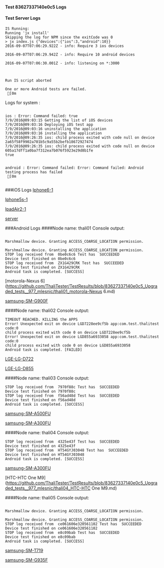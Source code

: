 #### Test 83627337140e0c5 Logs

#### Test Server Logs
```
IS Running:
Running 'jx install'
Skipping the log for NPM since the exitCode was 0
> jx index.js {"devices":{"ios":3,"android":10}}
2016-09-07T07:06:29.922Z - info: Require 3 ios devices

2016-09-07T07:06:29.942Z - info: Require 10 android devices

2016-09-07T07:06:30.001Z - info: listening on *:3000


 
Run IS script aborted
 
One or more Android tests are failed.
 [0m

```


Logs for system : 
```

ios : Error: Command failed: true
7/9/2016@09:03:15 Getting the list of iOS devices 
7/9/2016@09:03:16 Deploying iOS test app 
7/9/2016@09:03:16 uninstalling the application 
7/9/2016@09:03:16 installing the application 
7/9/2016@09:26:35 ios: child process exited with code null on device 2a65f58f9902a701b5c9a55b2befb18672927474 
7/9/2016@09:26:35 ios: child process exited with code null on device 605a17dff1a0ba7f312ea7b076f5923e29d8b1fe 
true


android : Error: Command failed: Error: Command failed: Android testing process has failed
 [0m


```
###iOS Logs
[Iphone6-1](https://github.com/ThaliTester/TestResults/blob/83627337140e0c5_Upgraded_tests__977_mlesnic/iOS_Iphone6-1.md)

[Iphone5s-1](https://github.com/ThaliTester/TestResults/blob/83627337140e0c5_Upgraded_tests__977_mlesnic/iOS_Iphone5s-1.md)

[IpadAir2-1](https://github.com/ThaliTester/TestResults/blob/83627337140e0c5_Upgraded_tests__977_mlesnic/iOS_IpadAir2-1.md)

[server](https://github.com/ThaliTester/TestResults/blob/83627337140e0c5_Upgraded_tests__977_mlesnic/iOS_server.md)


###Android Logs
####Node name: thali01
Console output:
```

Marshmallow device. Granting ACCESS_COARSE_LOCATION permission.

Marshmallow device. Granting ACCESS_COARSE_LOCATION permission.
STOP log received from  0be0c6c6 Test has  SUCCEEDED
Device test finished on 0be0c6c6 
STOP log received from  ZX1G429CRK Test has  SUCCEEDED
Device test finished on ZX1G429CRK 
Android task is completed. [SUCCESS]
```
[motorola-Nexus 6](https://github.com/ThaliTester/TestResults/blob/83627337140e0c5_Upgraded_tests__977_mlesnic/thali01_motorola-Nexus 6.md)

[samsung-SM-G900F](https://github.com/ThaliTester/TestResults/blob/83627337140e0c5_Upgraded_tests__977_mlesnic/thali01_samsung-SM-G900F.md)

####Node name: thali02
Console output:
```
TIMEOUT REACHED. KILLING the APPS
Error! Unexpected exit on device LGD7228ee9cf5b app:com.test.thalitest code:0 
child process exited with code 0 on device LGD7228ee9cf5b 
Error! Unexpected exit on device LGD855a6933058 app:com.test.thalitest code:0 
child process exited with code 0 on device LGD855a6933058 
Android task is completed. [FAILED]
```
[LGE-LG-D722](https://github.com/ThaliTester/TestResults/blob/83627337140e0c5_Upgraded_tests__977_mlesnic/thali02_LGE-LG-D722.md)

[LGE-LG-D855](https://github.com/ThaliTester/TestResults/blob/83627337140e0c5_Upgraded_tests__977_mlesnic/thali02_LGE-LG-D855.md)

####Node name: thali03
Console output:
```
STOP log received from  7970f88c Test has  SUCCEEDED
Device test finished on 7970f88c 
STOP log received from  f56ad48d Test has  SUCCEEDED
Device test finished on f56ad48d 
Android task is completed. [SUCCESS]
```
[samsung-SM-A500FU](https://github.com/ThaliTester/TestResults/blob/83627337140e0c5_Upgraded_tests__977_mlesnic/thali03_samsung-SM-A500FU.md)

[samsung-SM-A300FU](https://github.com/ThaliTester/TestResults/blob/83627337140e0c5_Upgraded_tests__977_mlesnic/thali03_samsung-SM-A300FU.md)

####Node name: thali04
Console output:
```
STOP log received from  4325e43f Test has  SUCCEEDED
Device test finished on 4325e43f 
STOP log received from  HT54GYJ03048 Test has  SUCCEEDED
Device test finished on HT54GYJ03048 
Android task is completed. [SUCCESS]
```
[samsung-SM-A300FU](https://github.com/ThaliTester/TestResults/blob/83627337140e0c5_Upgraded_tests__977_mlesnic/thali04_samsung-SM-A300FU.md)

[HTC-HTC One M9](https://github.com/ThaliTester/TestResults/blob/83627337140e0c5_Upgraded_tests__977_mlesnic/thali04_HTC-HTC One M9.md)

####Node name: thali05
Console output:
```

Marshmallow device. Granting ACCESS_COARSE_LOCATION permission.

Marshmallow device. Granting ACCESS_COARSE_LOCATION permission.
STOP log received from  ce061606e320561102 Test has  SUCCEEDED
Device test finished on ce061606e320561102 
STOP log received from  e8c09bab Test has  SUCCEEDED
Device test finished on e8c09bab 
Android task is completed. [SUCCESS]
```
[samsung-SM-T719](https://github.com/ThaliTester/TestResults/blob/83627337140e0c5_Upgraded_tests__977_mlesnic/thali05_samsung-SM-T719.md)

[samsung-SM-G935F](https://github.com/ThaliTester/TestResults/blob/83627337140e0c5_Upgraded_tests__977_mlesnic/thali05_samsung-SM-G935F.md)




